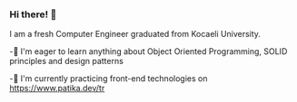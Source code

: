 ### Hi there! 👋

I am a fresh Computer Engineer graduated from Kocaeli University.

-🔭 I'm eager to learn anything about Object Oriented Programming, SOLID principles and design patterns

-🌱 I'm currently practicing front-end technologies on https://www.patika.dev/tr




<!--
**rukiyecanli1/rukiyecanli1** is a ✨ _special_ ✨ repository because its `README.md` (this file) appears on your GitHub profile.

Here are some ideas to get you started:

- 🔭 I’m currently working on ...
- 🌱 I’m currently learning ...
- 👯 I’m looking to collaborate on ...
- 🤔 I’m looking for help with ...
- 💬 Ask me about ...
- 📫 How to reach me: ...
- 😄 Pronouns: ...
- ⚡ Fun fact: ...
-->
